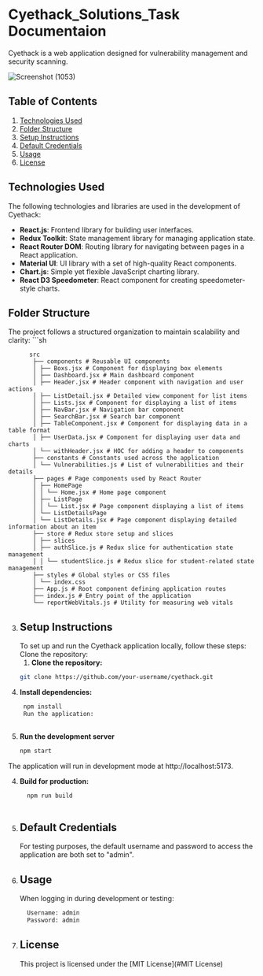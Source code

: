 
# Cyethack_Solutions_Task Documentaion
<p>Cyethack is a web application designed for vulnerability management and security scanning.</p>



![Screenshot (1053)](https://github.com/user-attachments/assets/96635fcf-67c0-4a7b-8e6a-9c4fe9d0a957)
## Table of Contents

1. [Technologies Used](#technologies-used)
2. [Folder Structure](#folder-structure)
3. [Setup Instructions](#setup-instructions)
4. [Default Credentials](#default-credentials)
5. [Usage](#usage)
7. [License](#license)

 ## Technologies Used
 The following technologies and libraries are used in the development of Cyethack:
- **React.js**: Frontend library for building user interfaces. <br/>
- **Redux Toolkit**: State management library for managing application state. <br/>
- **React Router DOM**: Routing library for navigating between pages in a React application. <br/>
- **Material UI**: UI library with a set of high-quality React components. <br/>
- **Chart.js**: Simple yet flexible JavaScript charting library. <br/>
- **React D3 Speedometer**: React component for creating speedometer-style charts. <br/>


## Folder Structure
   The project follows a structured organization to maintain scalability and clarity:
    ```sh
    
          src
           ├── components # Reusable UI components
           │ ├── Boxs.jsx # Component for displaying box elements
           │ ├── Dashboard.jsx # Main dashboard component
           │ ├── Header.jsx # Header component with navigation and user actions
           │ ├── ListDetail.jsx # Detailed view component for list items
           │ ├── Lists.jsx # Component for displaying a list of items
           │ ├── NavBar.jsx # Navigation bar component
           │ ├── SearchBar.jsx # Search bar component
           │ ├── TableComponent.jsx # Component for displaying data in a table format
           │ ├── UserData.jsx # Component for displaying user data and charts
           │ └── withHeader.jsx # HOC for adding a header to components
           ├── constants # Constants used across the application
           │ └── Vulnerabilities.js # List of vulnerabilities and their details
           ├── pages # Page components used by React Router
           │ ├── HomePage
           │ │ └── Home.jsx # Home page component
           │ ├── ListPage
           │ │ └── List.jsx # Page component displaying a list of items
           │ └── ListDetailsPage
           │ └── ListDetails.jsx # Page component displaying detailed information about an item
           ├── store # Redux store setup and slices
           │ ├── slices
           │ ├── authSlice.js # Redux slice for authentication state management
           │ │ └── studentSlice.js # Redux slice for student-related state management      
           ├── styles # Global styles or CSS files
           │ └── index.css
           ├── App.js # Root component defining application routes
           ├── index.js # Entry point of the application
           └── reportWebVitals.js # Utility for measuring web vitals


3. ## Setup Instructions
   To set up and run the Cyethack application locally, follow these steps:
    Clone the repository:
   1. **Clone the repository:**
   ```sh
   git clone https://github.com/your-username/cyethack.git

  2. **Install dependencies:**
      ```sh
       npm install
       Run the application:
   
  3. **Run the development server**
     ```sh
     npm start

   The application will run in development mode at http://localhost:5173.

  4. **Build for production:**
     ```sh
       npm run build
       
4. ## Default Credentials
   For testing purposes, the default username and password to access the application are both set to "admin".

5. ## Usage
    When logging in during development or testing:
     ```sh
       Username: admin
       Password: admin


 6. ## License
     This project is licensed under the [MIT License](#MIT License)


